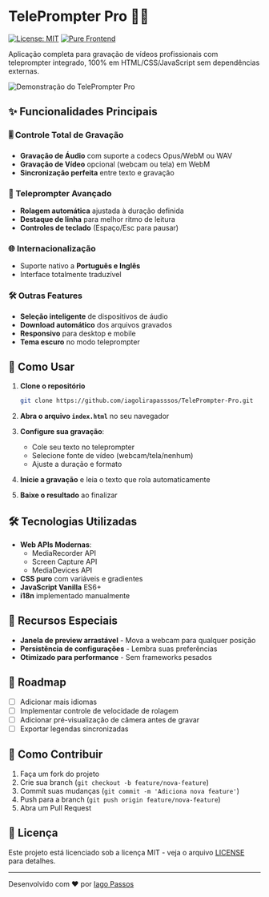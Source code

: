 # TelePrompter Pro 🎥📜

[![License: MIT](https://img.shields.io/badge/License-MIT-yellow.svg)](https://opensource.org/licenses/MIT)
[![Pure Frontend](https://img.shields.io/badge/100%25-Frontend-brightgreen)](https://developer.mozilla.org/en-US/docs/Learn/Front-end_web_developer)

Aplicação completa para gravação de vídeos profissionais com teleprompter integrado, 100% em HTML/CSS/JavaScript sem dependências externas.

![Demonstração do TelePrompter Pro](demo.gif) <!-- Adicione um gif de demonstração posteriormente -->

## ✨ Funcionalidades Principais

### 🎚️ Controle Total de Gravação
- **Gravação de Áudio** com suporte a codecs Opus/WebM ou WAV
- **Gravação de Vídeo** opcional (webcam ou tela) em WebM
- **Sincronização perfeita** entre texto e gravação

### 📜 Teleprompter Avançado
- **Rolagem automática** ajustada à duração definida
- **Destaque de linha** para melhor ritmo de leitura
- **Controles de teclado** (Espaço/Esc para pausar)

### 🌐 Internacionalização
- Suporte nativo a **Português e Inglês**
- Interface totalmente traduzível

### 🛠️ Outras Features
- **Seleção inteligente** de dispositivos de áudio
- **Download automático** dos arquivos gravados
- **Responsivo** para desktop e mobile
- **Tema escuro** no modo teleprompter

## 🚀 Como Usar

1. **Clone o repositório**
   ```bash
   git clone https://github.com/iagolirapasssos/TelePrompter-Pro.git
   ```

2. **Abra o arquivo `index.html`** no seu navegador

3. **Configure sua gravação**:
   - Cole seu texto no teleprompter
   - Selecione fonte de vídeo (webcam/tela/nenhum)
   - Ajuste a duração e formato

4. **Inicie a gravação** e leia o texto que rola automaticamente

5. **Baixe o resultado** ao finalizar

## 🛠️ Tecnologias Utilizadas

- **Web APIs Modernas**:
  - MediaRecorder API
  - Screen Capture API
  - MediaDevices API
- **CSS puro** com variáveis e gradientes
- **JavaScript Vanilla** ES6+
- **i18n** implementado manualmente

## 🌟 Recursos Especiais

- **Janela de preview arrastável** - Mova a webcam para qualquer posição
- **Persistência de configurações** - Lembra suas preferências
- **Otimizado para performance** - Sem frameworks pesados

## 📝 Roadmap

- [ ] Adicionar mais idiomas
- [ ] Implementar controle de velocidade de rolagem
- [ ] Adicionar pré-visualização de câmera antes de gravar
- [ ] Exportar legendas sincronizadas

## 🤝 Como Contribuir

1. Faça um fork do projeto
2. Crie sua branch (`git checkout -b feature/nova-feature`)
3. Commit suas mudanças (`git commit -m 'Adiciona nova feature'`)
4. Push para a branch (`git push origin feature/nova-feature`)
5. Abra um Pull Request

## 📄 Licença

Este projeto está licenciado sob a licença MIT - veja o arquivo [LICENSE](LICENSE) para detalhes.

---

Desenvolvido com ❤️ por [Iago Passos](https://github.com/iagolirapasssos)
